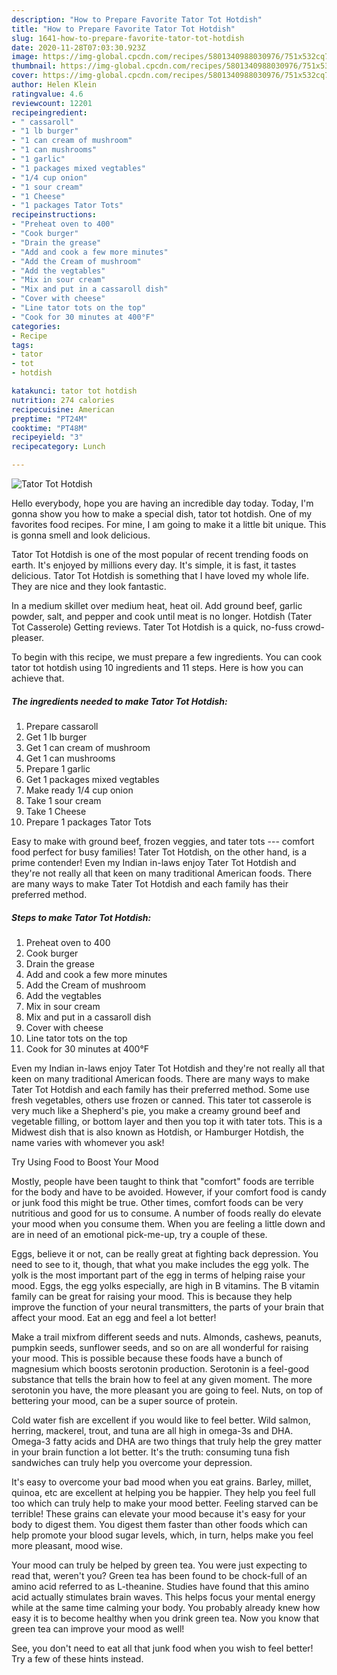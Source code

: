```yaml
---
description: "How to Prepare Favorite Tator Tot Hotdish"
title: "How to Prepare Favorite Tator Tot Hotdish"
slug: 1641-how-to-prepare-favorite-tator-tot-hotdish
date: 2020-11-28T07:03:30.923Z
image: https://img-global.cpcdn.com/recipes/5801340988030976/751x532cq70/tator-tot-hotdish-recipe-main-photo.jpg
thumbnail: https://img-global.cpcdn.com/recipes/5801340988030976/751x532cq70/tator-tot-hotdish-recipe-main-photo.jpg
cover: https://img-global.cpcdn.com/recipes/5801340988030976/751x532cq70/tator-tot-hotdish-recipe-main-photo.jpg
author: Helen Klein
ratingvalue: 4.6
reviewcount: 12201
recipeingredient:
- " cassaroll"
- "1 lb burger"
- "1 can cream of mushroom"
- "1 can mushrooms"
- "1 garlic"
- "1 packages mixed vegtables"
- "1/4 cup onion"
- "1 sour cream"
- "1 Cheese"
- "1 packages Tator Tots"
recipeinstructions:
- "Preheat oven to 400"
- "Cook burger"
- "Drain the grease"
- "Add and cook a few more minutes"
- "Add the Cream of mushroom"
- "Add the vegtables"
- "Mix in sour cream"
- "Mix and put in a cassaroll dish"
- "Cover with cheese"
- "Line tator tots on the top"
- "Cook for 30 minutes at 400°F"
categories:
- Recipe
tags:
- tator
- tot
- hotdish

katakunci: tator tot hotdish 
nutrition: 274 calories
recipecuisine: American
preptime: "PT24M"
cooktime: "PT48M"
recipeyield: "3"
recipecategory: Lunch

---
```



![Tator Tot Hotdish](https://img-global.cpcdn.com/recipes/5801340988030976/751x532cq70/tator-tot-hotdish-recipe-main-photo.jpg)

Hello everybody, hope you are having an incredible day today. Today, I'm gonna show you how to make a special dish, tator tot hotdish. One of my favorites food recipes. For mine, I am going to make it a little bit unique. This is gonna smell and look delicious.

Tator Tot Hotdish is one of the most popular of recent trending foods on earth. It's enjoyed by millions every day. It's simple, it is fast, it tastes delicious. Tator Tot Hotdish is something that I have loved my whole life. They are nice and they look fantastic.

In a medium skillet over medium heat, heat oil. Add ground beef, garlic powder, salt, and pepper and cook until meat is no longer. Hotdish (Tater Tot Casserole) Getting reviews. Tater Tot Hotdish is a quick, no-fuss crowd-pleaser.


To begin with this recipe, we must prepare a few ingredients. You can cook tator tot hotdish using 10 ingredients and 11 steps. Here is how you can achieve that.

<!--inarticleads1-->

##### The ingredients needed to make Tator Tot Hotdish:

1. Prepare  cassaroll
1. Get 1 lb burger
1. Get 1 can cream of mushroom
1. Get 1 can mushrooms
1. Prepare 1 garlic
1. Get 1 packages mixed vegtables
1. Make ready 1/4 cup onion
1. Take 1 sour cream
1. Take 1 Cheese
1. Prepare 1 packages Tator Tots


Easy to make with ground beef, frozen veggies, and tater tots --- comfort food perfect for busy families! Tater Tot Hotdish, on the other hand, is a prime contender! Even my Indian in-laws enjoy Tater Tot Hotdish and they&#39;re not really all that keen on many traditional American foods. There are many ways to make Tater Tot Hotdish and each family has their preferred method. 

<!--inarticleads2-->

##### Steps to make Tator Tot Hotdish:

1. Preheat oven to 400
1. Cook burger
1. Drain the grease
1. Add and cook a few more minutes
1. Add the Cream of mushroom
1. Add the vegtables
1. Mix in sour cream
1. Mix and put in a cassaroll dish
1. Cover with cheese
1. Line tator tots on the top
1. Cook for 30 minutes at 400°F


Even my Indian in-laws enjoy Tater Tot Hotdish and they&#39;re not really all that keen on many traditional American foods. There are many ways to make Tater Tot Hotdish and each family has their preferred method. Some use fresh vegetables, others use frozen or canned. This tater tot casserole is very much like a Shepherd&#39;s pie, you make a creamy ground beef and vegetable filling, or bottom layer and then you top it with tater tots. This is a Midwest dish that is also known as Hotdish, or Hamburger Hotdish, the name varies with whomever you ask! 

Try Using Food to Boost Your Mood


Mostly, people have been taught to think that "comfort" foods are terrible for the body and have to be avoided. However, if your comfort food is candy or junk food this might be true. Other times, comfort foods can be very nutritious and good for us to consume. A number of foods really do elevate your mood when you consume them. When you are feeling a little down and are in need of an emotional pick-me-up, try a couple of these.

Eggs, believe it or not, can be really great at fighting back depression. You need to see to it, though, that what you make includes the egg yolk. The yolk is the most important part of the egg in terms of helping raise your mood. Eggs, the egg yolks especially, are high in B vitamins. The B vitamin family can be great for raising your mood. This is because they help improve the function of your neural transmitters, the parts of your brain that affect your mood. Eat an egg and feel a lot better!

Make a trail mixfrom different seeds and nuts. Almonds, cashews, peanuts, pumpkin seeds, sunflower seeds, and so on are all wonderful for raising your mood. This is possible because these foods have a bunch of magnesium which boosts serotonin production. Serotonin is a feel-good substance that tells the brain how to feel at any given moment. The more serotonin you have, the more pleasant you are going to feel. Nuts, on top of bettering your mood, can be a super source of protein.

Cold water fish are excellent if you would like to feel better. Wild salmon, herring, mackerel, trout, and tuna are all high in omega-3s and DHA. Omega-3 fatty acids and DHA are two things that truly help the grey matter in your brain function a lot better. It's the truth: consuming tuna fish sandwiches can truly help you overcome your depression. 

It's easy to overcome your bad mood when you eat grains. Barley, millet, quinoa, etc are excellent at helping you be happier. They help you feel full too which can truly help to make your mood better. Feeling starved can be terrible! These grains can elevate your mood because it's easy for your body to digest them. You digest them faster than other foods which can help promote your blood sugar levels, which, in turn, helps make you feel more pleasant, mood wise.

Your mood can truly be helped by green tea. You were just expecting to read that, weren't you? Green tea has been found to be chock-full of an amino acid referred to as L-theanine. Studies have found that this amino acid actually stimulates brain waves. This helps focus your mental energy while at the same time calming your body. You probably already knew how easy it is to become healthy when you drink green tea. Now you know that green tea can improve your mood as well!

See, you don't need to eat all that junk food when you wish to feel better! Try  a few  of  these  hints  instead.

